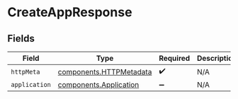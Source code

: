 # CreateAppResponse


## Fields

| Field                                                              | Type                                                               | Required                                                           | Description                                                        |
| ------------------------------------------------------------------ | ------------------------------------------------------------------ | ------------------------------------------------------------------ | ------------------------------------------------------------------ |
| `httpMeta`                                                         | [components.HTTPMetadata](../../models/components/httpmetadata.md) | :heavy_check_mark:                                                 | N/A                                                                |
| `application`                                                      | [components.Application](../../models/components/application.md)   | :heavy_minus_sign:                                                 | N/A                                                                |